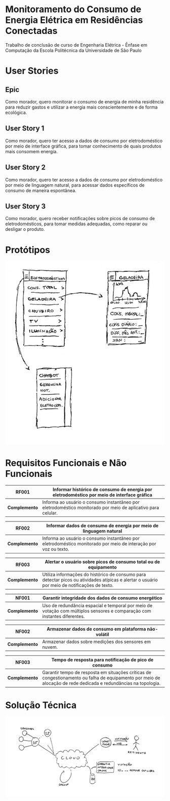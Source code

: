 # Monitoramento do Consumo de Energia Elétrica em Residências Conectadas
Trabalho de conclusão de curso de Engenharia Elétrica - Ênfase em Computação da Escola Politécnica da Universidade de São Paulo

# User Stories
## Epic
Como morador, quero monitorar o consumo de energia de minha residência para reduzir gastos e utilizar a energia mais conscientemente e de forma ecológica.

## User Story 1
Como morador, quero ter acesso a dados de consumo por eletrodoméstico por meio de interface gráfica, para tomar conhecimento de quais produtos mais consomem energia.

## User Story 2
Como morador, quero ter acesso a dados de consumo por eletrodoméstico por meio de linguagem natural, para acessar dados específicos de consumo de maneira espontânea.

## User Story 3
Como morador, quero receber notificações sobre picos de consumo de eletrodomésticos, para tomar medidas adequadas, como reparar ou desligar o produto.

# Protótipos

![prototipos](doc/PCS3553_laboratorio_engenharia_software_II/prototipos.jpg)

# Requisitos Funcionais e Não Funcionais
RF001 | Informar histórico de consumo de energia por eletrodoméstico por meio de interface gráfica
--- | ---
**Complemento** | Informa ao usuário o consumo instantâneo por eletrodoméstico monitorado por meio de aplicativo para celular.

RF002 | Informar dados de consumo de energia por meio de linguagem natural
--- | ---
**Complemento** | Informa ao usuário o consumo instantâneo por eletrodoméstico monitorado por meio de interação por voz ou texto.

RF003 | Alertar o usuário sobre picos de consumo total ou de equipamento
--- | ---
**Complemento** | Utiliza informações do histórico de consumo para detectar picos ou atividades atípicas e alertar o usuário por meio de notificações de texto.

NF001 | Garantir integridade dos dados de consumo energético
--- | ---
**Complemento** | Uso de redundância espacial e temporal por meio de votação com múltiplos sensores e comparação com instantes diferentes.

NF002 | Armazenar dados de consumo em plataforma não-volátil
--- | ---
**Complemento** | Armazenar dados sobre medições dos sensores em nuvem.

NF003 | Tempo de resposta para notificação de pico de consumo
--- | ---
**Complemento** | Garantir tempo de resposta em situações críticas de congestionamento ou falha de equipamento por meio de alocação de rede dedicada e redundâncias na topologia.

# Solução Técnica
![diagrama](doc/PCS3553_laboratorio_engenharia_software_II/diagrama.jpg)